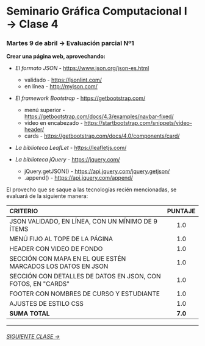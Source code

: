 # Seminario Gráfica Computacional I → Clase 4

### Martes 9 de abril → Evaluación parcial Nº1

**Crear una página web, aprovechando:**

- *El formato JSON* - https://www.json.org/json-es.html
  - validado - https://jsonlint.com/
  - en línea - http://myjson.com/

- *El framework Bootstrap* - https://getbootstrap.com/
  - menú superior - https://getbootstrap.com/docs/4.3/examples/navbar-fixed/
  - video en encabezado - https://startbootstrap.com/snippets/video-header/
  - cards - https://getbootstrap.com/docs/4.0/components/card/

- *La biblioteca LeafLet* - https://leafletjs.com/

- *La biblioteca jQuery* - https://jquery.com/
  - jQuery.getJSON() - https://api.jquery.com/jquery.getjson/
  - .append() - https://api.jquery.com/append/

El provecho que se saque a las tecnologías recién mencionadas, se evaluará de la siguiente manera: 

| **CRITERIO**      |   **PUNTAJE**    |
|:--------------|:------------:|
| JSON VALIDADO, EN LÍNEA, CON UN MÍNIMO DE 9 ÍTEMS | 1.0 |
| MENÚ FIJO AL TOPE DE LA PÁGINA | 1.0 |
| HEADER CON VIDEO DE FONDO | 1.0 |
| SECCIÓN CON MAPA EN EL QUE ESTÉN MARCADOS LOS DATOS EN JSON | 1.0 | 
| SECCIÓN CON DETALLES DE DATOS EN JSON, CON FOTOS, EN "CARDS" | 1.0 |
| FOOTER CON NOMBRES DE CURSO Y ESTUDIANTE | 1.0 |
| AJUSTES DE ESTILO CSS | 1.0 |
| **SUMA TOTAL**        | **7.0** |
- - - - - - - 

###### [SIGUIENTE CLASE →](https://github.com/profesorfaco/DGP502-2019/tree/gh-pages/clase-05)
